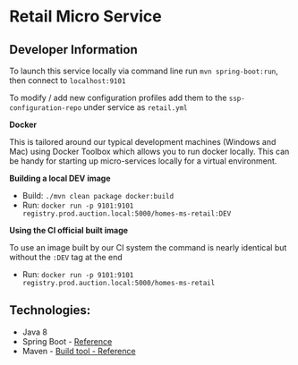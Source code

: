 Retail Micro Service
=========================


Developer Information
---

To launch this service locally via command line run `mvn spring-boot:run`, then connect to `localhost:9101`

To modify / add new configuration profiles add them to the `ssp-configuration-repo` under service as `retail.yml`


**Docker**

This is tailored around our typical development machines (Windows and Mac) using Docker Toolbox which allows you to run docker locally.  This can be handy for starting up micro-services locally for a virtual environment.


**Building a local DEV image**
- Build: `./mvn clean package docker:build`
- Run: `docker run -p 9101:9101 registry.prod.auction.local:5000/homes-ms-retail:DEV`

**Using the CI official built image**

To use an image built by our CI system the command is nearly identical but without the `:DEV` tag at the end

- Run: `docker run -p 9101:9101 registry.prod.auction.local:5000/homes-ms-retail`

Technologies:
----

  - Java 8
  - Spring Boot - [Reference](https://spring.io/guides/gs/spring-boot/)
  - Maven - [Build tool - Reference](http://maven.apache.org)
